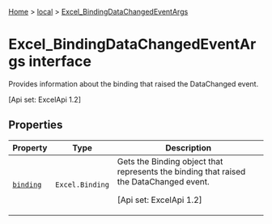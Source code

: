 [Home](./index) &gt; [local](local.md) &gt; [Excel\_BindingDataChangedEventArgs](local.excel_bindingdatachangedeventargs.md)

# Excel\_BindingDataChangedEventArgs interface

Provides information about the binding that raised the DataChanged event. 

 \[Api set: ExcelApi 1.2\]

## Properties

|  Property | Type | Description |
|  --- | --- | --- |
|  [`binding`](local.excel_bindingdatachangedeventargs.binding.md) | `Excel.Binding` | Gets the Binding object that represents the binding that raised the DataChanged event. <p/> \[Api set: ExcelApi 1.2\] |

